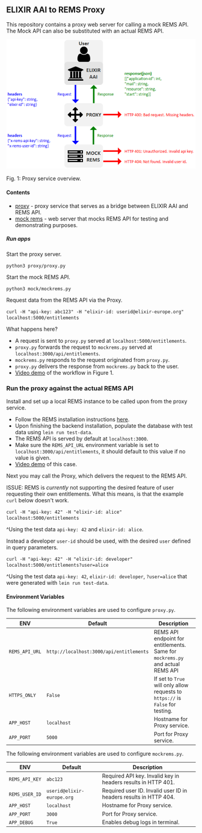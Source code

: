 ## ELIXIR AAI to REMS Proxy

This repository contains a proxy web server for calling a mock REMS API. The Mock API can also be substituted with an actual REMS API.

![image](https://github.com/CSCfi/elixir-rems-proxy/blob/master/other/elixir-rems-proxy-2.png)

Fig. 1: Proxy service overview.

#### Contents
* [proxy](https://github.com/CSCfi/elixir-rems-proxy/tree/master/proxy) - proxy service that serves as a bridge between ELIXIR AAI and REMS API.
* [mock rems](https://github.com/CSCfi/elixir-rems-proxy/tree/master/mock) - web server that mocks REMS API for testing and demonstrating purposes.

##### Run apps
Start the proxy server.
```
python3 proxy/proxy.py
```
Start the mock REMS API.
```
python3 mock/mockrems.py
```
Request data from the REMS API via the Proxy.
```
curl -H "api-key: abc123" -H "elixir-id: userid@elixir-europe.org" localhost:5000/entitlements
```
What happens here?
* A request is sent to `proxy.py` served at `localhost:5000/entitlements`.
* `proxy.py` forwards the request to `mockrems.py` served at `localhost:3000/api/entitlements`.
* `mockrems.py` responds to the request originated from `proxy.py`.
* `proxy.py` delivers the response from `mockrems.py` back to the user.
* [Video demo](https://puu.sh/BiSMr/ffeb09a9de.mp4) of the workflow in Figure 1.

### Run the proxy against the actual REMS API
Install and set up a local REMS instance to be called upon from the proxy service.
* Follow the REMS installation instructions [here](https://github.com/CSCfi/rems).
* Upon finishing the backend installation, populate the database with test data using `lein run test-data`.
* The REMS API is served by default at `localhost:3000`.
* Make sure the `REMS_API_URL` environment variable is set to `localhost:3000/api/entitlements`, it should default to this value if no value is given.
* [Video demo](https://puu.sh/BiVts/23c789131d.mp4) of this case.

Next you may call the Proxy, which delivers the request to the REMS API.

ISSUE: REMS is _currently_ not supporting the desired feature of user requesting their own entitlements. What this means, is that the example `curl` below doesn't work.
```
curl -H "api-key: 42" -H "elixir-id: alice" localhost:5000/entitlements
```
^Using the test data `api-key: 42` and `elixir-id: alice`.

Instead a developer `user-id` should be used, with the desired `user` defined in query parameters.
```
curl -H "api-key: 42" -H "elixir-id: developer" localhost:5000/entitlements?user=alice
```
^Using the test data `api-key: 42`, `elixir-id: developer`, `?user=alice` that were generated with `lein run test-data`.

#### Environment Variables
The following environment variables are used to configure `proxy.py`.

| ENV | Default | Description | 
| --- | --- | --- |
| `REMS_API_URL` | `http://localhost:3000/api/entitlements` | REMS API endpoint for entitlements. Same for `mockrems.py` and actual REMS API |
| `HTTPS_ONLY` | `False` | If set to `True` will only allow requests to `https://` is `False` for testing. |
| `APP_HOST` | `localhost` | Hostname for Proxy service. |
| `APP_PORT` | `5000` | Port for Proxy service. |

The following environment variables are used to configure `mockrems.py`.

| ENV | Default | Description | 
| --- | --- | --- |
| `REMS_API_KEY` | `abc123` | Required API key. Invalid key in headers results in HTTP 401. |
| `REMS_USER_ID` | `userid@elixir-europe.org` | Required user ID. Invalid user ID in headers results in HTTP 404. |
| `APP_HOST` | `localhost` | Hostname for Proxy service. |
| `APP_PORT` | `3000` | Port for Proxy service. |
| `APP_DEBUG` | `True` | Enables debug logs in terminal. |
